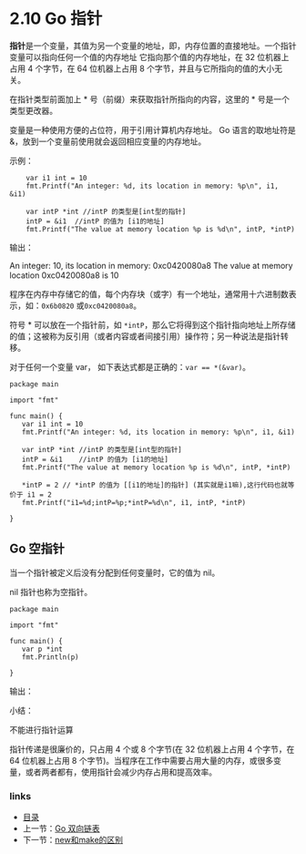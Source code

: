 # 2.10 Go 指针

**指针**是一个变量，其值为另一个变量的地址，即，内存位置的直接地址。一个指针变量可以指向任何一个值的内存地址 它指向那个值的内存地址，在 32 位机器上占用 4 个字节，在 64 位机器上占用 8 个字节，并且与它所指向的值的大小无关。

在指针类型前面加上 * 号（前缀）来获取指针所指向的内容，这里的 * 号是一个类型更改器。

变量是一种使用方便的占位符，用于引用计算机内存地址。 Go 语言的取地址符是 &，放到一个变量前使用就会返回相应变量的内存地址。

示例：

```
	var i1 int = 10  
	fmt.Printf("An integer: %d, its location in memory: %p\n", i1, &i1)

	var intP *int //intP 的类型是[int型的指针]
	intP = &i1  //intP 的值为 [i1的地址]
	fmt.Printf("The value at memory location %p is %d\n", intP, *intP)
```

输出：

An integer: 10, its location in memory: 0xc0420080a8
The value at memory location 0xc0420080a8 is 10

程序在内存中存储它的值，每个内存块（或字）有一个地址，通常用十六进制数表示，如：`0x6b0820` 或`0xc0420080a8`。

符号 * 可以放在一个指针前，如 `*intP`，那么它将得到这个指针指向地址上所存储的值；这被称为反引用（或者内容或者间接引用）操作符；另一种说法是指针转移。

对于任何一个变量 var， 如下表达式都是正确的：`var == *(&var)`。

```
package main

import "fmt"

func main() {
   var i1 int = 10
   fmt.Printf("An integer: %d, its location in memory: %p\n", i1, &i1)

   var intP *int //intP 的类型是[int型的指针]
   intP = &i1    //intP 的值为 [i1的地址]
   fmt.Printf("The value at memory location %p is %d\n", intP, *intP)

   *intP = 2 // *intP 的值为 [[i1的地址]的指针] (其实就是i1嘛),这行代码也就等价于 i1 = 2
   fmt.Printf("i1=%d;intP=%p;*intP=%d\n", i1, intP, *intP)

}
```

## Go 空指针

当一个指针被定义后没有分配到任何变量时，它的值为 nil。

nil 指针也称为空指针。



```
package main

import "fmt"

func main() {
   var p *int
   fmt.Println(p)

}
```

输出：

<nil>



小结：

不能进行指针运算

指针传递是很廉价的，只占用 4 个或 8 个字节(在 32 位机器上占用 4 个字节，在 64 位机器上占用 8 个字节)。当程序在工作中需要占用大量的内存，或很多变量，或者两者都有，使用指针会减少内存占用和提高效率。





### links

- [目录](https://github.com/guyan0319/golang_development_notes/blob/master/zh/preface.md)
- 上一节：[Go 双向链表](https://github.com/guyan0319/golang_development_notes/blob/master/zh/2.9.md)
- 下一节：[new和make的区别](https://github.com/guyan0319/golang_development_notes/blob/master/zh/2.11.md)

